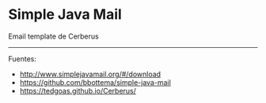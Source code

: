 # Simple Java Mail

Email template de Cerberus

---

Fuentes:

+ http://www.simplejavamail.org/#/download
+ https://github.com/bbottema/simple-java-mail
+ https://tedgoas.github.io/Cerberus/